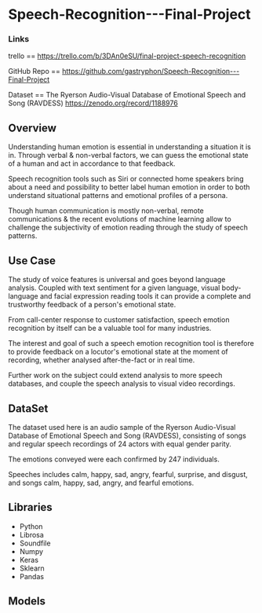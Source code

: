 # Speech-Recognition---Final-Project

### Links
trello == https://trello.com/b/3DAn0eSU/final-project-speech-recognition

GitHub Repo == https://github.com/gastryphon/Speech-Recognition---Final-Project

Dataset == The Ryerson Audio-Visual Database of Emotional Speech and Song (RAVDESS)
           https://zenodo.org/record/1188976

## Overview

Understanding human emotion is essential in understanding a situation it is in. Through verbal & non-verbal factors, we can guess the emotional state of a human and act in accordance to that feedback. 

Speech recognition tools such as Siri or connected home speakers bring about a need and possibility to better label human emotion in order to both understand situational patterns and emotional profiles of a persona. 

Though human communication is mostly non-verbal, remote communications & the recent evolutions of machine learning allow to challenge the subjectivity of emotion reading through the study of speech patterns.

## Use Case

The study of voice features is universal and goes beyond language analysis. Coupled with text sentiment for a given language, visual body-language and facial expression reading tools it can provide a complete and trustworthy feedback of a person's emotional state.

From call-center response to customer satisfaction, speech emotion recognition by itself can be a valuable tool
for many industries. 

The interest and goal of such a speech emotion recognition tool is therefore to provide feedback on a locutor's emotional state at the moment of recording, whether analysed after-the-fact or in real time.

Further work on the subject could extend analysis to more speech databases, and couple the speech analysis to visual video recordings.

## DataSet

The dataset used here is an audio sample of the Ryerson Audio-Visual Database of Emotional Speech and Song (RAVDESS), 
consisting of songs and regular speech recordings of 24 actors with equal gender parity. 

The emotions conveyed were each confirmed by 247 individuals.

Speeches includes calm, happy, sad, angry, fearful, surprise, and disgust, and songs calm, happy, sad, angry, and fearful emotions.

## Libraries

- Python
- Librosa
- Soundfile
- Numpy
- Keras
- Sklearn
- Pandas

## Models
